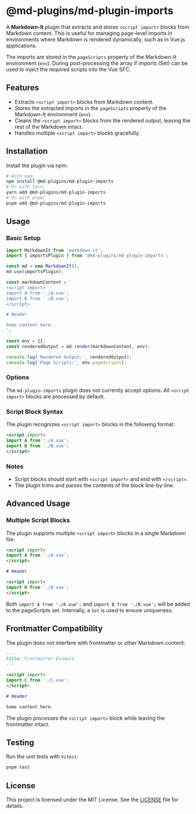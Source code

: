 # @md-plugins/md-plugin-imports

A **Markdown-It** plugin that extracts and stores `<script import>` blocks from Markdown content. This is useful for managing page-level imports in environments where Markdown is rendered dynamically, such as in Vue.js applications.

The imports are stored in the `pageScripts` property of the Markdown-It environment (`env`). During post-processing the array if imports (Set) can be used to inject the required scripts into the Vue SFC.

## Features

- Extracts `<script import>` blocks from Markdown content.
- Stores the extracted imports in the `pageScripts` property of the Markdown-It environment (`env`).
- Cleans the `<script import>` blocks from the rendered output, leaving the rest of the Markdown intact.
- Handles multiple `<script import>` blocks gracefully.

## Installation

Install the plugin via npm:

```bash
# With npm:
npm install @md-plugins/md-plugin-imports
# Or with Yarn:
yarn add @md-plugins/md-plugin-imports
# Or with pnpm:
pnpm add @md-plugins/md-plugin-imports
```

## Usage

### Basic Setup

```js
import MarkdownIt from 'markdown-it';
import { importsPlugin } from '@md-plugins/md-plugin-imports';

const md = new MarkdownIt();
md.use(importsPlugin);

const markdownContent = `
<script import>
import A from './A.vue';
import B from './B.vue';
</script>

# Header

Some content here.
`;

const env = {};
const renderedOutput = md.render(markdownContent, env);

console.log('Rendered Output:', renderedOutput);
console.log('Page Scripts:', env.pageScripts);
```

### Options

The `md-plugin-imports` plugin does not currently accept options. All `<script import>` blocks are processed by default.

### Script Block Syntax

The plugin recognizes `<script import>` blocks in the following format:

```markdown
<script import>
import A from './A.vue';
import B from './B.vue';
</script>
```

### Notes

- Script blocks should start with `<script import>` and end with `</script>`.
- The plugin trims and parses the contents of the block line-by-line.

## Advanced Usage

### Multiple Script Blocks

The plugin supports multiple `<script import>` blocks in a single Markdown file:

```markdown
<script import>
import A from './A.vue';
</script>

# Header

<script import>
import B from './B.vue';
</script>
```

Both `import A from './A.vue';` and `import B from './B.vue';` will be added to the pageScripts set. Internally, a `Set` is used to ensure uniqueness.

## Frontmatter Compatibility

The plugin does not interfere with frontmatter or other Markdown content:

```markdown
---
title: Frontmatter Example
---

<script import>
import C from './C.vue';
</script>

# Header

Some content here.
```

The plugin processes the `<script import>` block while leaving the frontmatter intact.

## Testing

Run the unit tests with `Vitest`:

```bash
pnpm test
```

## License

This project is licensed under the MIT License. See the [LICENSE](LICENSE.md) file for details.
